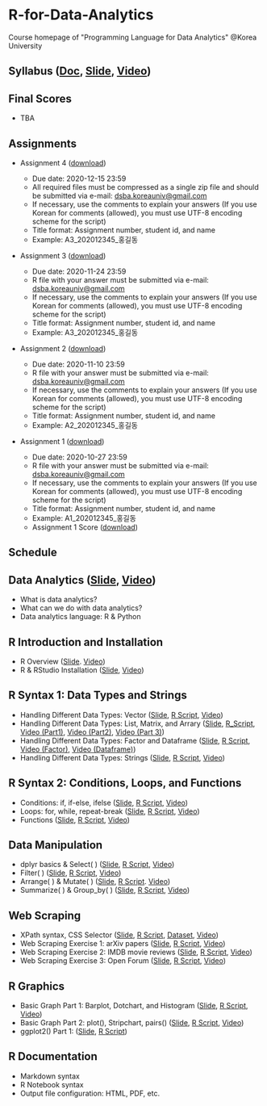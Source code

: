 # R-for-Data-Analytics
Course homepage of "Programming Language for Data Analytics" @Korea University

## Syllabus ([Doc](https://www.dropbox.com/s/yvkkudu3c54e9fg/2020_2_Programming%20Language%20for%20Data%20Analytics.pdf?dl=0), [Slide](https://github.com/pilsung-kang/R-for-Data-Analytics/blob/master/00_Syllabus.pdf), [Video]())

## Final Scores
* TBA

## Assignments
* Assignment 4 ([download](https://www.dropbox.com/s/wde7tq0aybk08xh/2020_Assignment%204.pdf?dl=0))
   * Due date: 2020-12-15 23:59
   * All required files must be compressed as a single zip file and should be submitted via e-mail: dsba.koreauniv@gmail.com
   * If necessary, use the comments to explain your answers (If you use Korean for comments (allowed), you must use UTF-8 encoding scheme for the script)
   * Title format: Assignment number, student id, and name
   * Example: A3_202012345_홍길동

* Assignment 3 ([download](https://www.dropbox.com/s/tqiiu2fgjmthexf/Assignment%203.zip?dl=0))
   * Due date: 2020-11-24 23:59
   * R file with your answer must be submitted via e-mail: dsba.koreauniv@gmail.com
   * If necessary, use the comments to explain your answers (If you use Korean for comments (allowed), you must use UTF-8 encoding scheme for the script)
   * Title format: Assignment number, student id, and name
   * Example: A3_202012345_홍길동

* Assignment 2 ([download](https://www.dropbox.com/s/dx62xlyuv95nu32/2020_Assignment%202.pdf?dl=0))
   * Due date: 2020-11-10 23:59
   * R file with your answer must be submitted via e-mail: dsba.koreauniv@gmail.com
   * If necessary, use the comments to explain your answers (If you use Korean for comments (allowed), you must use UTF-8 encoding scheme for the script)
   * Title format: Assignment number, student id, and name
   * Example: A2_202012345_홍길동

* Assignment 1 ([download](https://www.dropbox.com/s/t5of5h3gusm3qc9/Assignment%201.pdf?dl=0))
   * Due date: 2020-10-27 23:59
   * R file with your answer must be submitted via e-mail: dsba.koreauniv@gmail.com
   * If necessary, use the comments to explain your answers (If you use Korean for comments (allowed), you must use UTF-8 encoding scheme for the script)
   * Title format: Assignment number, student id, and name
   * Example: A1_202012345_홍길동
   * Assignment 1 Score ([download](https://www.dropbox.com/s/hkq1r08ubypdm5z/HW1_Score_Student.xlsx?dl=0))

## Schedule
## Data Analytics ([Slide](https://github.com/pilsung-kang/R-for-Data-Analytics/blob/master/01%20Data%20Analytics/01_Data%20Analytics.pdf), [Video](https://www.youtube.com/watch?v=xRZc_ep-HwY&list=PLetSlH8YjIfVIrfhwuss_tDCgD5_ug_dy&index=2))
* What is data analytics?
* What can we do with data analytics?
* Data analytics language: R & Python
  
## R Introduction and Installation
* R Overview ([Slide](https://github.com/pilsung-kang/R-for-Data-Analytics/blob/master/02%20R%20Introduction%20and%20Installation/02_1_R%20Overview.pdf). [Video](https://www.youtube.com/watch?v=sqqz7S7fwAg&list=PLetSlH8YjIfVIrfhwuss_tDCgD5_ug_dy&index=3))
* R & RStudio Installation ([Slide](https://github.com/pilsung-kang/R-for-Data-Analytics/blob/master/02%20R%20Introduction%20and%20Installation/02_2_R%20and%20RStudio%20Installation.pdf), [Video](https://www.youtube.com/watch?v=OoUUVsjtX_g&list=PLetSlH8YjIfVIrfhwuss_tDCgD5_ug_dy))
  
## R Syntax 1: Data Types and Strings 
* Handling Different Data Types: Vector ([Slide](https://github.com/pilsung-kang/R-for-Data-Analytics/blob/master/03%20R%20Syntax%201%20(Data%20Typs%20and%20Strings)/03_1_R%20Syntax%201_Data%20Types%20and%20Vector.pdf), [R Script](https://github.com/pilsung-kang/R-for-Data-Analytics/blob/master/03%20R%20Syntax%201%20(Data%20Typs%20and%20Strings)/03_1_Vector.R), [Video](https://www.youtube.com/watch?v=Xpqhb1zyZmI&list=PLetSlH8YjIfVIrfhwuss_tDCgD5_ug_dy&index=7))
* Handling Different Data Types: List, Matrix, and Arrary ([Slide](https://github.com/pilsung-kang/R-for-Data-Analytics/blob/master/03%20R%20Syntax%201%20(Data%20Typs%20and%20Strings)/03_2_List_Matrix_Array.pdf), [R_Script](https://github.com/pilsung-kang/R-for-Data-Analytics/blob/master/03%20R%20Syntax%201%20(Data%20Typs%20and%20Strings)/03_2_List_Matrix_Array.R), [Video (Part1)](https://www.youtube.com/watch?v=nd1ZeRBxJs8&list=PLetSlH8YjIfVIrfhwuss_tDCgD5_ug_dy&index=9), [Video (Part2)](https://www.youtube.com/watch?v=1yDrldS34Ts&list=PLetSlH8YjIfVIrfhwuss_tDCgD5_ug_dy&index=9), [Video (Part 3)](https://www.youtube.com/watch?v=gMyv7053e4A&list=PLetSlH8YjIfVIrfhwuss_tDCgD5_ug_dy&index=10))
* Handling Different Data Types: Factor and Dataframe ([Slide](https://github.com/pilsung-kang/R-for-Data-Analytics/blob/master/03%20R%20Syntax%201%20(Data%20Typs%20and%20Strings)/03_3_Factor%20and%20Dataframe.pdf), [R Script](https://github.com/pilsung-kang/R-for-Data-Analytics/blob/master/03%20R%20Syntax%201%20(Data%20Typs%20and%20Strings)/03_3_Factor%20and%20Dataframe.R), [Video (Factor)](https://www.youtube.com/watch?v=JVZAtUEw5MQ&list=PLetSlH8YjIfVIrfhwuss_tDCgD5_ug_dy&index=11), [Video (Dataframe)](https://www.youtube.com/watch?v=Dhj_lFr7XVI&list=PLetSlH8YjIfVIrfhwuss_tDCgD5_ug_dy&index=12))
* Handling Different Data Types: Strings ([Slide](https://github.com/pilsung-kang/R-for-Data-Analytics/blob/master/03%20R%20Syntax%201%20(Data%20Typs%20and%20Strings)/03_4_Strings.pdf), [R Script](https://github.com/pilsung-kang/R-for-Data-Analytics/blob/master/03%20R%20Syntax%201%20(Data%20Typs%20and%20Strings)/03_4_Strings.R), [Video](https://www.youtube.com/watch?v=GamcbxlxjyY&list=PLetSlH8YjIfVIrfhwuss_tDCgD5_ug_dy&index=13))

## R Syntax 2: Conditions, Loops, and Functions
* Conditions: if, if-else, ifelse ([Slide](https://github.com/pilsung-kang/R-for-Data-Analytics/blob/master/04%20R%20Syntax%202%20(Conditions%20Loops%20and%20Functions)/04-1_R%20Syntax_Conditions.pdf), [R Script](https://github.com/pilsung-kang/R-for-Data-Analytics/blob/master/04%20R%20Syntax%202%20(Conditions%20Loops%20and%20Functions)/04-1_R%20Syntax_Conditions.pdf), [Video](https://www.youtube.com/watch?v=WZGqYT9ac4A&list=PLetSlH8YjIfVIrfhwuss_tDCgD5_ug_dy&index=14))
* Loops: for, while, repeat-break ([Slide](https://github.com/pilsung-kang/R-for-Data-Analytics/blob/master/04%20R%20Syntax%202%20(Conditions%20Loops%20and%20Functions)/04-2_R%20Syntax_Loops.pdf), [R Script](https://github.com/pilsung-kang/R-for-Data-Analytics/blob/master/04%20R%20Syntax%202%20(Conditions%20Loops%20and%20Functions)/04-2_R%20Syntax_Loops.R), [Video](https://www.youtube.com/watch?v=-nrPG2qwALM&list=PLetSlH8YjIfVIrfhwuss_tDCgD5_ug_dy&index=15))
* Functions ([Slide](https://github.com/pilsung-kang/R-for-Data-Analytics/blob/master/04%20R%20Syntax%202%20(Conditions%20Loops%20and%20Functions)/04-3_R%20Syntax_Functions.pdf), [R Script](https://github.com/pilsung-kang/R-for-Data-Analytics/blob/master/04%20R%20Syntax%202%20(Conditions%20Loops%20and%20Functions)/04-3_R%20Syntax_Functions.R), [Video](https://www.youtube.com/watch?v=6qbwcuSVu2U&list=PLetSlH8YjIfVIrfhwuss_tDCgD5_ug_dy&index=16))

## Data Manipulation
* dplyr basics & Select( ) ([Slide](https://github.com/pilsung-kang/R-for-Data-Analytics/blob/master/05%20Data%20Manipulation/05-1_Data%20Manipulation_Select.pdf), [R Script](https://github.com/pilsung-kang/R-for-Data-Analytics/blob/master/05%20Data%20Manipulation/05-1_Data%20Manipulation_Select.R), [Video](https://www.youtube.com/watch?v=r7lKku9T7dY&list=PLetSlH8YjIfVIrfhwuss_tDCgD5_ug_dy&index=15))
* Filter( ) ([Slide](https://github.com/pilsung-kang/R-for-Data-Analytics/blob/master/05%20Data%20Manipulation/05-2_Data%20Manipulation_Filter.pdf), [R Script](https://github.com/pilsung-kang/R-for-Data-Analytics/blob/master/05%20Data%20Manipulation/05-2_Data%20Manipulation_Filter.R), [Video](https://www.youtube.com/watch?v=jUeS31_dVHY&list=PLetSlH8YjIfVIrfhwuss_tDCgD5_ug_dy&index=16))
* Arrange( ) & Mutate( ) ([Slide](https://github.com/pilsung-kang/R-for-Data-Analytics/blob/master/05%20Data%20Manipulation/05-3_Data%20Manipulation_Arrange_Mutate.pdf), [R Script](https://github.com/pilsung-kang/R-for-Data-Analytics/blob/master/05%20Data%20Manipulation/05-3_Data%20Manipulation_Arrange_Mutate.R). [Video](https://www.youtube.com/watch?v=ZCAb0Sx0H0A&list=PLetSlH8YjIfVIrfhwuss_tDCgD5_ug_dy&index=17))
* Summarize( ) & Group_by( ) ([Slide](https://github.com/pilsung-kang/R-for-Data-Analytics/blob/master/05%20Data%20Manipulation/05-4_Data%20Manipulation_Summarize_Groupby.pdf
), [R Script](https://github.com/pilsung-kang/R-for-Data-Analytics/blob/master/05%20Data%20Manipulation/05-4_Data%20Manipulation_Summarize_Groupby.R), [Video](https://www.youtube.com/watch?v=L_iMYFNITME&list=PLetSlH8YjIfVIrfhwuss_tDCgD5_ug_dy&index=18))

## Web Scraping
* XPath syntax, CSS Selector ([Slide](https://github.com/pilsung-kang/R-for-Data-Analytics/blob/master/06%20Web%20Scraping/06-1_Web%20Scraping_Backgrounds.pdf), [R Script](https://github.com/pilsung-kang/R-for-Data-Analytics/blob/master/06%20Web%20Scraping/06-1_Web%20Scraping_Backgrounds.R), [Dataset](https://github.com/pilsung-kang/R-for-Data-Analytics/blob/master/06%20Web%20Scraping/xml_example.xml), [Video](https://www.youtube.com/watch?v=HL0-VRU1yys&list=PLetSlH8YjIfVIrfhwuss_tDCgD5_ug_dy&index=19))
* Web Scraping Exercise 1: arXiv papers ([Slide](https://github.com/pilsung-kang/R-for-Data-Analytics/blob/master/06%20Web%20Scraping/06-2_Web%20Scraping_arXiv%20papers.pdf), [R Script](https://github.com/pilsung-kang/R-for-Data-Analytics/blob/master/06%20Web%20Scraping/06-2_Web%20Scraping_arXiv%20papers.R), [Video](https://www.youtube.com/watch?v=T_Mly--B7qk&list=PLetSlH8YjIfVIrfhwuss_tDCgD5_ug_dy&index=20))
* Web Scraping Exercise 2: IMDB movie reviews ([Slide](https://github.com/pilsung-kang/R-for-Data-Analytics/blob/master/06%20Web%20Scraping/06-3_Web%20Scraping_Movie%20Reviews.pdf), [R Script](https://github.com/pilsung-kang/R-for-Data-Analytics/blob/master/06%20Web%20Scraping/06-3_Web%20Scraping_IMDB%20Top50.R), [Video](https://www.youtube.com/watch?v=qgPy5fO60MM&list=PLetSlH8YjIfVIrfhwuss_tDCgD5_ug_dy&index=21))
* Web Scraping Exercise 3: Open Forum ([Slide](https://github.com/pilsung-kang/R-for-Data-Analytics/blob/master/06%20Web%20Scraping/06-4_Web%20Scraping_Open%20Forum.pdf), [R Script](https://github.com/pilsung-kang/R-for-Data-Analytics/blob/master/06%20Web%20Scraping/06-4_Web%20Scraping_Open%20Forum.R), [Video](https://www.youtube.com/watch?v=n7bPrzfA5kg&list=PLetSlH8YjIfVIrfhwuss_tDCgD5_ug_dy&index=22))

## R Graphics
* Basic Graph Part 1: Barplot, Dotchart, and Histogram ([Slide](https://github.com/pilsung-kang/R-for-Data-Analytics/blob/master/07%20R%20Graphics/07-1_R%20Graphs_Basic_Part%201.pdf), [R Script](https://github.com/pilsung-kang/R-for-Data-Analytics/blob/master/07%20R%20Graphics/07-1_R_Graphs_Basic_Part%201.R), [Video](https://youtu.be/smUJee_3iHA))
* Basic Graph Part 2: plot(), Stripchart, pairs() ([Slide](https://github.com/pilsung-kang/R-for-Data-Analytics/blob/master/07%20R%20Graphics/07-2_R%20Graphs_Basic_Part%202.pdf), [R Script](https://github.com/pilsung-kang/R-for-Data-Analytics/blob/master/07%20R%20Graphics/07-2_R_Graphs_Basic_Part%202.R), [Video](https://www.youtube.com/watch?v=2qIfCtvs124&list=PLetSlH8YjIfVIrfhwuss_tDCgD5_ug_dy&index=24))
* ggplot2() Part 1: ([Slide](https://github.com/pilsung-kang/R-for-Data-Analytics/blob/master/07%20R%20Graphics/07-3_R%20Graphs_ggplot2_Part%201.pdf), [R Script](https://github.com/pilsung-kang/R-for-Data-Analytics/blob/master/07%20R%20Graphics/07-3_R_Graphs_ggplot2_Part%201.R))


## R Documentation
* Markdown syntax
* R Notebook syntax
* Output file configuration: HTML, PDF, etc.


